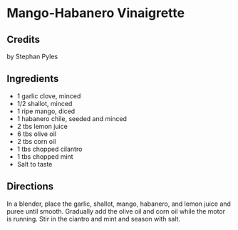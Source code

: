 # Mango-Habanero Vinaigrette 

## Credits

by Stephan Pyles

## Ingredients

- 1 garlic clove, minced
- 1/2 shallot, minced
- 1 ripe mango, diced
- 1 habanero chile, seeded and minced
- 2 tbs lemon juice
- 6 tbs olive oil
- 2 tbs corn oil
- 1 tbs chopped cilantro
- 1 tbs chopped mint
- Salt to taste

## Directions

In a blender, place the garlic, shallot, mango, habanero, and lemon juice and puree until smooth. Gradually add the olive oil and corn oil while the motor is running. Stir in the ciantro and mint and season with salt.

